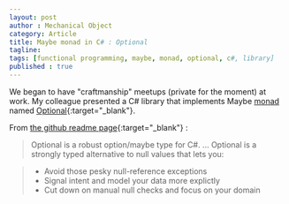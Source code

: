 ```yaml
---
layout: post
author : Mechanical Object
category: Article
title: Maybe monad in C# : Optional
tagline: 
tags: [functional programming, maybe, monad, optional, c#, library]
published : true
--- 
```


We began to have "craftmanship" meetups (private for the moment) at work. My colleague presented a C# library 
that implements Maybe [monad](https://en.wikipedia.org/wiki/Monad_(functional_programming){:target="_blank"}) named 
[Optional](https://github.com/nlkl/Optional){:target="_blank"}.

From [the github readme page](https://github.com/nlkl/Optional/blob/master/README.md){:target="_blank"} :

>Optional is a robust option/maybe type for C#.
>...
>Optional is a strongly typed alternative to null values that lets you:

>   *   Avoid those pesky null-reference exceptions
>   *   Signal intent and model your data more explictly
>   *   Cut down on manual null checks and focus on your domain